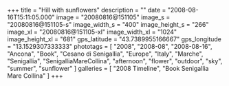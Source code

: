 +++
title = "Hill with sunflowers"
description = ""
date = "2008-08-16T15:11:05.000"
image = "20080816@151105"
image_s = "20080816@151105-s"
image_width_s = "400"
image_height_s = "266"
image_xl = "20080816@151105-xl"
image_width_xl = "1024"
image_height_xl = "681"
gps_latitude = "43.7389955166667"
gps_longitude = "13.1529307333333"
phototags = [ "2008", "2008-08", "2008-08-16", "Ancona", "Book", "Cesano di Senigallia", "Europe", "Italy", "Marche", "Senigallia", "SenigalliaMareCollina", "afternoon", "flower", "outdoor", "sky", "summer", "sunflower" ]
galleries = [ "2008 Timeline", "Book Senigallia Mare Collina" ]
+++
